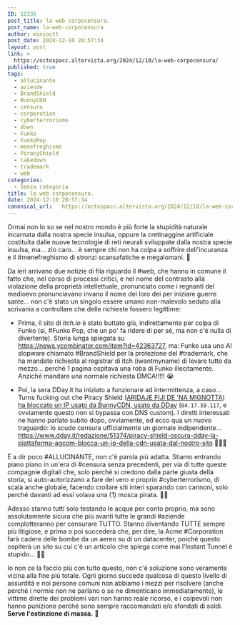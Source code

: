 ```yaml
---
ID: 12335
post_title: la web corpocensura.
post_name: la-web-corpocensura
author: minioctt
post_date: 2024-12-10 20:57:34
layout: post
link: >
  https://octospacc.altervista.org/2024/12/10/la-web-corpocensura/
published: true
tags:
  - allucinante
  - aziende
  - BrandShield
  - BunnyCDN
  - censura
  - corporation
  - cyberterrorismo
  - down
  - Funko
  - FunkoPop
  - menefreghismo
  - PiracyShield
  - takedown
  - trademark
  - web
categories:
  - Senza categoria
title: la web corpocensura.
date: 2024-12-10 20:57:34
canonical_url:   https://octospacc.altervista.org/2024/12/10/la-web-corpocensura/
---
```

<!-- wp:paragraph -->
<p>Ormai non lo so se nel nostro mondo è più forte la stupidità naturale incarnata dalla nostra specie insulsa, oppure la cretinaggine artificiale costituita dalle nuove tecnologie di reti neurali sviluppate dalla nostra specie insulsa, ma... zio caro... è sempre chi non ha colpa a soffrire dell'incuranza e il #menefreghismo di stronzi scansafatiche e megalomani. 👿</p>
<!-- /wp:paragraph -->

<!-- wp:paragraph -->
<p>Da ieri arrivano due notizie di fila riguardo il #web, che hanno in comune il fatto che, nel corso di processi critici, e nel nome del contrasto alla violazione della proprietà intellettuale, pronunciato come i regnanti del medioevo pronunciavano invano il nome dei loro dei per iniziare guerre sante... non c'è stato un singolo essere umano non-malevolo seduto alla scrivania a controllare che delle richieste fossero legittime:</p>
<!-- /wp:paragraph -->

<!-- wp:list -->
<ul class="wp-block-list"><!-- wp:list-item -->
<li>Prima, il sito di <em>itch.io</em> è stato buttato giù, indirettamente per colpa di Funko (si, #Funko Pop, che un po' fa ridere di per sé, ma non c'è nulla di divertente). Storia lunga spiegata su <a href="https://news.ycombinator.com/item?id=42363727">https://news.ycombinator.com/item?id=42363727</a>, ma: Funko usa uno AI slopware chiamato #BrandShield per la protezione del #trademark, che ha mandato richiesta al registrar di itch (iwantmyname) di levare tutto da mezzo... perché 1 pagina ospitava una roba di Funko illecitamente. Anziché mandare una normale richiesta DMCA!!!!! 😭</li>
<!-- /wp:list-item --></ul>
<!-- /wp:list -->

<!-- wp:list -->
<ul class="wp-block-list"><!-- wp:list-item -->
<li>Poi, la sera DDay.it ha iniziato a funzionare ad intermittenza, a caso... Turns fucking out che Piracy Shield (<a href="/microblog-mirror/series/pirascudo/">ARIDAJE FIJI DE 'NA MIGNOTTA</a>) <a href="https://t.me/notedimatteo/1194">ha bloccato un IP usato da BunnyCDN, usato da DDay</a> (<code>84.17.59.117</code>, e ovviamente questo non si bypassa con DNS custom). I diretti interessati ne hanno parlato subito dopo, ovviamente, ed ecco qua un nuovo traguardo: lo scudo censura ufficialmente un giornale indipendente... <a href="https://www.dday.it/redazione/51374/piracy-shield-oscura-dday-la-piattaforma-agcom-blocca-un-ip-della-cdn-usata-dal-nostro-sito">https://www.dday.it/redazione/51374/piracy-shield-oscura-dday-la-piattaforma-agcom-blocca-un-ip-della-cdn-usata-dal-nostro-sito</a> 🤡🤡🤡</li>
<!-- /wp:list-item --></ul>
<!-- /wp:list -->

<!-- wp:paragraph -->
<p>È a dir poco #ALLUCINANTE, non c'è parola più adatta. Stiamo entrando piano piano in un'era di #censura senza precedenti, per via di tutte queste compagnie digitali che, solo perché si credono dalla parte giusta della storia, si auto-autorizzano a fare del vero e proprio #cyberterrorismo, di scala anche globale, facendo crollare siti interi sparando con cannoni, solo perché davanti ad essi volava una (1) mosca pirata. 😮‍💨</p>
<!-- /wp:paragraph -->

<!-- wp:paragraph -->
<p>Adesso stanno tutti solo testando le acque per conto proprio, ma sono assolutamente sicura che più avanti tutte le grandi #aziende complotteranno per censurare TUTTO. Stanno diventando TUTTE sempre più litigiose, e prima o poi succederà che, per dire, la Acme #Corporation farà cadere delle bombe da un aereo su di un datacenter, poiché questo ospiterà un sito su cui c'è un articolo che spiega come mai l'Instant Tunnel è stupido... 😶‍🌫️</p>
<!-- /wp:paragraph -->

<!-- wp:paragraph -->
<p>Io non ce la faccio più con tutto questo, non c'è soluzione sono veramente vicina alla fine più totale. Ogni giorno succede qualcosa di questo livello di assurdità e noi persone comuni non abbiamo i mezzi per risolvere (anche perché i normie non ne parlano o se ne dimenticano immediatamente), le vittime dirette dei problemi vari non hanno reale ricorso, e i colpevoli non hanno punizione perché sono sempre raccomandati e/o sfondati di soldi. <strong>Serve l'estinzione di massa.</strong> 🤢</p>
<!-- /wp:paragraph -->